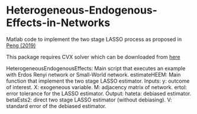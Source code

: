 # Heterogeneous-Endogenous-Effects-in-Networks
Matlab code to implement the two stage LASSO process as proposed in [Peng (2019)](https://static1.squarespace.com/static/59c5cb01197aea917f5f20b2/t/5c9c0e3f53450a5ff8d86f69/1553731138293/Heterogeneous+Endogenous+Effects+in+Networks.pdf)

This package requires CVX solver which can be downloaded from [here](http://cvxr.com/cvx/)

HeterogeneousEndogenousEffects: Main script that executes an example with Erdos Renyi network or Small-World network.
estimateHEEM: Main function that implement the two stage LASSO estimator. 
      Inputs: y: outcome of interest. 
              X: exogeneous variable.
              M: adjacency matrix of network.
              ertol: error tolerance for the LASSO estimator.
      Output: hateta: debiased estimator.
              betaEsts2: direct two stage LASSO estimator (without debiasing).
              V: standard error of the debiased estimator.
